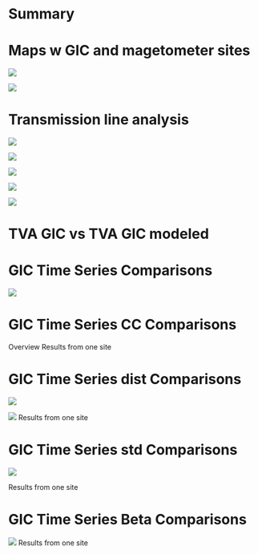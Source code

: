 # Summary

# Maps w GIC and magetometer sites
![](_map/map.png)

![](_map/map_zoom_tva.png)

# Transmission line analysis

![](_results/transmission_map.png)

![](_results/transmission_std_map.png)

![](_results/trans_lines_TVA.png)

![](_results/trans_lines_count.png)

![](_results/trans_lines_length.png)

# TVA GIC vs TVA GIC modeled

# GIC Time Series Comparisons

![](_results/Montgomery_Bull%20Run_GIC_compare_timeseries.png)

# GIC Time Series CC Comparisons
Overview
Results from one site

# GIC Time Series dist Comparisons

![](_results/cc_vs_dist_map.png)

![](_results/cc_vs_dist_scatter.png)
Results from one site

# GIC Time Series std Comparisons

![](_results/cc_vs_std_scatter.png)

Results from one site

# GIC Time Series Beta Comparisons

![](_results/cc_vs_beta_scatter.png)
Results from one site

